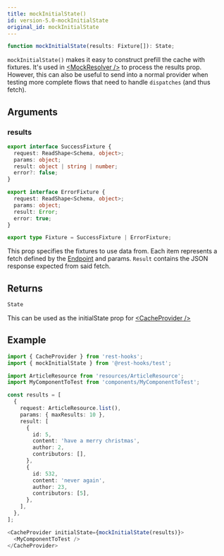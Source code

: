 ```yaml
---
title: mockInitialState()
id: version-5.0-mockInitialState
original_id: mockInitialState
---
```


```typescript
function mockInitialState(results: Fixture[]): State;
```

`mockInitialState()` makes it easy to construct prefill the cache with fixtures. It's
used in [\<MockResolver />](./MockResolver) to process the results prop. However, this
can also be useful to send into a normal provider when testing more complete flows
that need to handle `dispatches` (and thus fetch).

## Arguments

### results

```typescript
export interface SuccessFixture {
  request: ReadShape<Schema, object>;
  params: object;
  result: object | string | number;
  error?: false;
}

export interface ErrorFixture {
  request: ReadShape<Schema, object>;
  params: object;
  result: Error;
  error: true;
}

export type Fixture = SuccessFixture | ErrorFixture;
```

This prop specifies the fixtures to use data from. Each item represents a fetch defined by the
[Endpoint](api/Endpoint.md) and params. `Result` contains the JSON response expected from said fetch.

## Returns

```typescript
State
```

This can be used as the initialState prop for [\<CacheProvider />](./CacheProvider)

## Example

```typescript
import { CacheProvider } from 'rest-hooks';
import { mockInitialState } from '@rest-hooks/test';

import ArticleResource from 'resources/ArticleResource';
import MyComponentToTest from 'components/MyComponentToTest';

const results = [
  {
    request: ArticleResource.list(),
    params: { maxResults: 10 },
    result: [
      {
        id: 5,
        content: 'have a merry christmas',
        author: 2,
        contributors: [],
      },
      {
        id: 532,
        content: 'never again',
        author: 23,
        contributors: [5],
      },
    ],
  },
];

<CacheProvider initialState={mockInitialState(results)}>
  <MyComponentToTest />
</CacheProvider>
```
